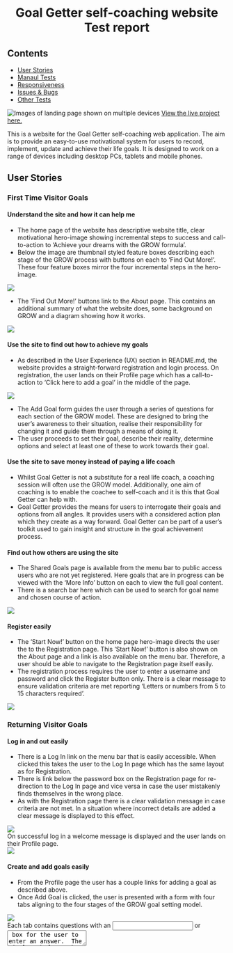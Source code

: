 <h1 align="center">Goal Getter self-coaching website Test report</h1>
<span id="contents"></span>

## Contents

- <a href="#stories">User Stories</a>
- <a href="#manual">Manaul Tests</a>
- <a href="#resp">Responsiveness</a>
- <a href="#issue">Issues & Bugs</a>
- <a href="#other">Other Tests</a> 

![Images of landing page shown on multiple devices](static/images/readme-images/multiple-devices.png)
[View the live project here.](http://goal-getter-project.herokuapp.com/)

This is a website for the Goal Getter self-coaching web application.  The aim is to provide an easy-to-use motivational system for users to record, implement, update and achieve their life goals.  It is designed to work on a range of devices including desktop PCs, tablets and mobile phones.
<span id="stories"></span>

## User Stories
### First Time Visitor Goals
#### Understand the site and how it can help me
- The home page of the website has descriptive website title, clear motivational hero-image showing incremental steps to success and call-to-action to ‘Achieve your dreams with the GROW formula’.
- Below the image are thumbnail styled feature boxes describing each stage of the GROW process with buttons on each to ‘Find Out More!’.  These four feature boxes mirror the four incremental steps in the hero-image.
<div align="left"><img src="static/images/readme-images/homepage.png"></div>

- The ‘Find Out More!’ buttons link to the About page.  This contains an additional summary of what the website does, some background on GROW and a diagram showing how it works.
<div align="left"><img src="static/images/readme-images/about.png"></div>

#### Use the site to find out how to achieve my goals
- As described in the User Experience (UX) section in README.md, the website provides a straight-forward registration and login process.  On registration, the user lands on their Profile page which has a call-to-action to ‘Click here to add a goal’ in the middle of the page.
<div align="left"><img src="static/images/readme-images/profile.png"></div>

- The Add Goal form guides the user through a series of questions for each section of the GROW model.  These are designed to bring the user’s awareness to their situation, realise their responsibility for changing it and guide them through a means of doing it.  
- The user proceeds to set their goal, describe their reality, determine options and select at least one of these to work towards their goal.
#### Use the site to save money instead of paying a life coach
- Whilst Goal Getter is not a substitute for a real life coach, a coaching session will often use the GROW model.  Additionally, one aim of coaching is to enable the coachee to self-coach and it is this that Goal Getter can help with.
- Goal Getter provides the means for users to interrogate their goals and options from all angles.  It provides users with a considered action plan which they create as a way forward.  Goal Getter can be part of a user’s toolkit used to gain insight and structure in the goal achievement process.
#### Find out how others are using the site
- The Shared Goals page is available from the menu bar to public access users who are not yet registered.  Here goals that are in progress can be viewed with the ‘More Info’ button on each to view the full goal content.
- There is a search bar here which can be used to search for goal name and chosen course of action.
<div align="left"><img src="static/images/readme-images/shared-goals.png"></div>

#### Register easily
- The ‘Start Now!’ button on the home page hero-image directs the user the to the Registration page.  This ‘Start Now!’ button is also shown on the About page and a link is also available on the menu bar.  Therefore, a user should be able to navigate to the Registration page itself easily.
- The registration process requires the user to enter a username and password and click the Register button only.  There is a clear message to ensure validation criteria are met reporting ‘Letters or numbers from 5 to 15 characters required’.  
<div align="left"><img src="static/images/readme-images/register.png"></div>

### Returning Visitor Goals
#### Log in and out easily
- There is a Log In link on the menu bar that is easily accessible.  When clicked this takes the user to the Log In page which has the same layout as for Registration.  
- There is link below the password box on the Registration page for re-direction to the Log In page and vice versa in case the user mistakenly finds themselves in the wrong place.
- As with the Registration page there is a clear validation message in case criteria are not met.  In a situation where incorrect details are added a clear message is displayed to this effect.
<div align="left"><img src="static/images/readme-images/login.png"></div>
On successful log in a welcome message is displayed and the user lands on their Profile page.
<div align="left"><img src="static/images/readme-images/login-message.png"></div>

#### Create and add goals easily 
- From the Profile page the user has a couple links for adding a goal as described above.
- Once Add Goal is clicked, the user is presented with a form with four tabs aligning to the four stages of the GROW goal setting model.
<div align="left"><img src="static/images/readme-images/add-goal.png"></div>  
Each tab contains questions with an <input> or <textarea> box for the user to enter an answer.  The min length for each box is 2 characters and the user receives a validation message on input.
<div align="left"><img src="static/images/readme-images/validation.png"></div>
There are a couple of fields requiring a date which the user can select using a Datepicker:
<div align="left"><img src="static/images/readme-images/datepicker.png"></div>
Two fields use drop-down menus to select a number and a category:
<div align="left"><img src="static/images/readme-images/dropdown-number.png"></div>
<div align="left"><img src="static/images/readme-images/dropdown-category.png"></div>
On the Goal and Reality tabs the user clicks ‘Next’ to proceed or can use the tab links.  The Way Forward tab is disabled until the user has clicked the ‘Submit’ button in the Options tab.  This allows the options to be saved to the database for later display on the Way Forward tab in a drop-down menu.  On submission the form details are saved to the database and confirmation message shown.
<div align="left"><img src="static/images/readme-images/message-goalreality-added.png"></div>
If any fields are incomplete or do not meet the min or max length criteria an error is displayed above the form header and the Submit button.  The error is shown in both locations to ensure the user doesn’t miss it.
<div align="left"><img src="static/images/readme-images/addgoal-check.png"></div>
The Way Forward tab has a drop-down menu of responses entered on the Options tab.
<div align="left"><img src="static/images/readme-images/dropdown-options.png"></div>
There are two switches on this tab.  The first of these is required to be set to on by the user to confirm their chose action will meet their goal. 
<div align="left"><img src="static/images/readme-images/meetsgoal-switch.png"></div>
The user will receive an error and be unable to submit the form until this is done.
<div align="left"><img src="static/images/readme-images/message-meetsgoal.png"></div>
The second switch is on by default and will add the goal to the Shared Goals page.  If the user does not wish to share their goal, this switch can be turned off.
<div align="left"><img src="static/images/readme-images/share-switch.png"></div>
Once all fields are completed and the user clicks Submit the goal is saved and they are returned to the Profile page.  

#### Create and add goals easily 
Once registered or logged in, the user is taken to the Profile page.  This includes headings for My Goals In Progress and My Goals Completed.  If no goals have been created then there is a message that nothing has been added with a link to do so.  Alternatively, the user can click ‘Add Goal’ from the menu bar.

Once a goal is created it is added to My Goals In Progress.
<div align="left"><img src="static/images/readme-images/profile-onegoal.png"></div>
For each goal shown in Profile there are buttons for More Info, Delete, Done and Edit.

The More Info tab expands the goal card to show the form tabs and answers.
<div align="left"><img src="static/images/readme-images/goal-content.png"></div>
If the user clicks Delete a Confirm Deletion modal dialogue box appears.  
<div align="left"><img src="static/images/readme-images/confirm-delete.png"></div>
When the user clicks Delete on this dialogue box the goal is deleted from the database and a confirmation message is shown:
<div align="left"><img src="static/images/readme-images/message-delete.png"></div>
If the user clicks Done the goal is moved to My Goals Completed and a confirmation message is displayed.
<div align="left"><img src="static/images/readme-images/profile-goalcomplete.png"></div>
If the user clicks Edit they are directed to the Add Goal form as before where they can make changes.

In My Goals Completed the user can click on In Progress to move the goal back to My Goals In Progress.
#### Share my goals with others 
As mentioned above, on the Way Forward tab of the Add Goal form there is a switch which can be turned on or off to share or un-share a goal.
#### Use Goal Getter to improve my life 
- The Goal Getter site has been created to enable users to self-coach.  The Add Goal form features questions that have been carefully chosen to enable the user to gain increased awareness of their current situation and dig deep to create options.  
- There are other features to keep the user focussed on their end results such as a switch on the Add Goal Way Forward tab the user needs to enable before submission.  This ensures they have thoroughly checked their options and confirmed what they have chosen will enable them to reach the desired result.
- The Goal Getter goal sharing option is also geared to provide extra motivation for users.  The reasons for sharing goals can include making yourself accountable and so increase the chances of achieving the goal, impressing others with what you have achieved and for other social or training purposes. 
- Goal Getter is one of many tools that can be used to improve your life.
#### Protect my account from unauthorised access
A check has been added to the URL routing to ensure that a logged in user only has access to non-public web pages.  If a session cookie is not detected, an error message appears and they are re-directed to the login page.
<div align="left"><img src="static/images/readme-images/you-need-to-login.png"></div>

### Site Owner
#### Edit or remove content shared by others
The application is configured with one administrator account which has permissions for Delete, Done and Edit buttons in Shared Goals.
<div align="left"><img src="static/images/readme-images/sharedgoals-all.png"></div>

#### Add, edit or remove categories
The Admin account only has access to the Manage Categories option from the menu bar.  The page displays all current categories with Delete and Edit buttons for each.
<div align="left"><img src="static/images/readme-images/manage-categories.png"></div>
If the admin clicks Delete on a category, a Confirm Deletion modal is launched.  
<div align="left"><img src="static/images/readme-images/confirm-delete-category.png"></div>
When Delete is clicked on the modal the category is deleted from the database and a notification appears.
<div align="left"><img src="static/images/readme-images/message-category-delete.png"></div>
The Edit button directs to an Edit Category page where the name can be changed.
<div align="left"><img src="static/images/readme-images/edit-category.png"></div>
A notification is displayed once the category has been updated:
<div align="left"><img src="static/images/readme-images/message-category-update.png"></div>
A category can be added using the Add Category button at the bottom of the Manage Categories page.  This launches an Add Category page where a category can be entered and submitted. 
<div align="left"><img src="static/images/readme-images/add-category.png"></div>
Once a new category is added the usual confirmation is displayed.
<div align="left"><img src="static/images/readme-images/message-category-new.png"></div>

#### Protect my admin rights from unauthorised use.
A check has been added to the URL routing to ensure that an admin user only has access to admin web pages.  If the user is not an admin, an error message appears and they are re-directed to their Profile page.
<div align="left"><img src="static/images/readme-images/admin-only.png"></div>
<div align="right"><a style="text-align:right" href="#contents">Go to Contents :arrow_double_up:</a></div>
<span id="manual"></span>

## Manual Tests
The following items have been successfully tested on each page or component:
### Menu bar
- Goal Getter logo link to home page.
- Menu bar links to correct site page.
### Home page
- Start Now! button links to Register for public user.
- Start Now! button links to Add Goal for session user.
- Find Out More! buttons link to About.
### About
- Start Now! button links to Register for public user.
- Start Now! button links to Add Goal for session user.
### Shared Goals
- Search bar finds items via goal name and chosen course of action.
- Search button working.
- Each goal shows the goal name, target date, creator and content correctly.
- Reset button resets search successfully.
- More Info button shows goal content and collapses on second click.
- Delete, Done and Edit buttons are available on each goal to Admin user and session user who created the goal only.
- Delete button launches Delete modal.  
    - Cancel on the modal returns to Shared Goals.
    - Delete on the modal removes the goal from the site and database.  A notification is shown on Deletion.
- Done button remove goal from page and notification shown.
- Edit button launches Add Goal form with previous answers.
### Log In
- HTML validation message showing correctly on both username and password boxes.
- Notification appears if details entered incorrectly and on successful login.
- Register account links re-directs correctly.
- User is logged in successfully and taken to profile.
- Welcome message displayed on login.
### Register
- HTML validation message showing correctly on both username and password boxes.
- Notification appears if details entered incorrectly and on successful login.
- Passwords are hashed successfully.
- Login link re-directs correctly.
- On registering correctly user is logged in and taken to profile.
- Welcome message displayed on login.
### Profile
- For new users profile is blank with links to add a goal.
- Once goal created it is shown in My Goals In Progress.
- More Info, Delete, Done and Edit buttons are available on each goal.
- More Info button shows goal content and collapses on second click.
- Delete button launches Delete modal.  
    - Cancel on the modal returns to Shared Goals.
    - Delete on the modal removes the goal from the site and database.  A notification is shown on Deletion.
- Done button moves goal to My Goals Completed.
- Edit button launches Add Goal form with previous answers.
- Each goal in My Goals Completed has a More Info, Delete and In Progress button.
- In Progress button moves the goal back to My Goals In Progress.
- A non-logged receives an error and is returned to the login page.
### Add Goal
- The tab links open each tab
- The Way Forward tab is disabled until the form is submitted on the Options tab.
- A non-logged receives an error and is returned to the login page.
#### Goal & Reality tabs
- HTML validation messages are showing correctly for each field.
- The Datepicker launches successfully.
- The drop-down menus work.
- The Next, Back and Cancel buttons work. 
#### Options tab
- Validation messages are showing correctly for each field.
- Cancel and Back buttons work. 
- Submit button takes the user to the Way Forward tab.
- A notification is displayed on submission.
#### Way Forward tab
- HTML validation messages are showing correctly for each field.
- Options are displayed correctly in the drop-down menus.
- The Datepicker works.
- The Meets goal switch is off by default and can be turned on.
- The Share switch is on by default and can be turned off.
- Cancel and Back buttons work.
- A message is displayed if Submit is clicked when the Meets goal switch is off and the form is not submitted.
- When Meets goal switch is on submission works.
- If the Share switch is on, the goal is displayed in Shared Goals and removed when off.
<div align="right"><a style="text-align:right" href="#contents">Go to Contents :arrow_double_up:</a></div>
<span id="resp"></span>

## Responsiveness
As the site has been designed using Bootstrap, it adheres to the Bootstrap grid layout and breakpoints.  Additional media queries have been used to align the jumbotron, switches, buttons, and home page call-to-action. 

The website has been tested across a broad range of physical and virtual desktop, tablet and mobile devices.  Additionally, the site has been checked on a range of browsers including Chrome, Edge, IE11 and Firefox.

Physical devices have included Windows Desktop PC and laptop, iPhone 8, SE, X and Samsung s10e.

Virtual devices have consisted of the following on Google Chrome:
<div align="left"><img src="static/images/readme-images/device-list.png"></div>
Some differences were found between Gitpod and Heroku that made alignment challenging when using the ‘Responsive’ option in Chrome Dev Tools.  This inconsistency appeared to disappear when using the simulated device options.  The differences were not evident with ‘Responsive’ mode in Edge.  However, there were still alignment differences at the same width between a simulated device and ‘Responsive’ mode.  Therefore, a decision was made to align layout to simulated devices only. 

For example, the first screenshot below shows the simulated iPhone 6/7/8 in Chrome with width 375px where the media query for ‘margin-top: 5px’ on the Edit button has triggered.  The second screenshot shows ‘Responsive’ mode in Chrome at the same 375px width but no media query trigger for the Edit button which does not activate until 355px.

##### Google Chrome simulated iPhone 6/7/8
<div align="left"><img src="static/images/readme-images/iphone6-simulated.png"></div>

##### Google Chrome Responsive mode
<div align="left"><img src="static/images/readme-images/iphone6-responsive.png"></div>

##### Media query
<div align="left"><img src="static/images/readme-images/media-query.png"></div>
In Responsive mode, the media queries for Chrome seemed to be activated at least 40 pixels less than the max-width (i.e., at 380 instead of 420px).  In the screenshots below the query for ‘margin-top 5px’ at ‘max-width 427px’ on the Edit button has been activated on Gitpod but not Heroku.  As you can see the width is showing at 385px which is well below the trigger level.

##### Gitpod
<div align="left"><img src="static/images/readme-images/gitpod-responsive.png"></div>

##### Heroku
<div align="left"><img src="static/images/readme-images/heroku-responsive.png"></div>
The media query below shows for Gitpod only.
<div align="left"><img src="static/images/readme-images/media-query2.png"></div>
<div align="right"><a style="text-align:right" href="#contents">Go to Contents :arrow_double_up:</a></div>
<span id="issue"></span>

## Issues and Bugs
1.	Unable to edit course_of_action array element.
Initially, there were problems updating individual array elements for course_of_action.

This was made to work using the index in the HTML input value and $set statement on the route:
<div align="left"><img src="static/images/readme-images/issue1-inputvalue.png"></div>
<div align="left"><img src="static/images/readme-images/issue1-submit.png"></div>
Fix: Tutor Assistance advised that the HTML input name was changed rather than using the index so that it matches the getlist statement:
<div align="left"><img src="static/images/readme-images/issue1-name.png"></div>
The route was updated to:
<div align="left"><img src="static/images/readme-images/issue1-if.png"></div>

2.	The user preferences for switches for meet_goal and to share goal do not update.
On the add_goal.html page, the shared goal was checked by default:
<div align="left"><img src="static/images/readme-images/issue2-input.png"></div>
Fix: This has been updated with the database value using Jinja:
<div align="left"><img src="static/images/readme-images/issue2-input2.png"></div>

3.	Drop-down menus require user to re-select option when editing.
Fix: Add selected value:
<div align="left"><img src="static/images/readme-images/issue3.png"></div>

4.	On the Way Forward tab, the chosen_coa value does not show in the Edit_Goal form.
Fix: Change the ‘chosen_coa’ type from array to string.
In app.py change $push which creates an array:
<div align="left"><img src="static/images/readme-images/issue4-push.png"></div>
 to $set which creates string.
<div align="left"><img src="static/images/readme-images/issue4-submit.png"></div>

5.	Sharing is not set by default on Edit_goal.html.
 Fix: On /add_goal route change default share position to ‘checked’.
<div align="left"><img src="static/images/readme-images/issue5"></div>

6.	Options are not showing in drop-down list on Way Forward tab.
<div align="left"><img src="static/images/readme-images/issue6"></div>
To start with the form was spread over four different URLs.  The form on the first page created the document which was updated on subsequent URLs.  At the ‘Options’ stage this enabled values to be saved to the database prior to the ‘Way Forward’ stage when one was selected from a drop-down list.

Tutor support pointed out this method used several database transactions that is resource heavy.  This would become an issue if the application experienced increased usage.  In this case, the form was moved to tabs which could be submitted with one insert statement.  However, the last Way Forward tab included a drop-down menu of options entered on the Options tab which was empty.  Therefore, a submit button was added to the Options tab and until this was clicked the Way Forward tab was disabled.  On submission, the user is re-directed to the Edit_Goal route with the Way Forward tab enabled to submit this last tab.
7.	Receive regex error when registering and/or logging in.
<div align="left"><img src="static/images/readme-images/issue7"></div>

Fix: Remove the ^ and $ and add a comma between 5 and 15 (credit: [W3Schools](https://www.w3schools.com/tags/att_input_pattern.asp/) and [Regexr](https://regexr.com/))
<div align="left"><img src="static/images/readme-images/issue7-pattern1"></div>
Changed to:
<div align="left"><img src="static/images/readme-images/issue7-pattern2"></div>

8.	A goal changes from shared to not shared on submission.
Fix: Update share variable to checked else unchecked.
<div align="left"><img src="static/images/readme-images/issue8"></div>

9.	The user cannot see a regex message from a previous tab when submitting a goal.
Fix: Add a Bootstrap alert to display if user clicks on submit and form validation is not met (credit: [StackOverflow](https://stackoverflow.com/questions/45789010/how-to-use-html-form-checkvalidity/45789752)
JS: 
<div align="left"><img src="static/images/readme-images/issue9"></div>
Add_goal HTML:
<div align="left"><img src="static/images/readme-images/issue9-valid-alert"></div>
10.	All fields have the same validate message.
Fix: Update this code:
<div align="left"><img src="static/images/readme-images/issue10"></div>
To this:
<div align="left"><img src="static/images/readme-images/issue10-js2"></div>

11.	On Edit_goal.html if a user changes their options these are not updated in the drop-down menu on the Way Forward tab.
Fix: Add a submit button on the Options tab with a different name from the submit button on the Way Forward tab (credit: [StackOverflow](https://stackoverflow.com/questions/43811779/use-many-submit-buttons-in-the-same-form).

HTML:
<div align="left"><img src="static/images/readme-images/issue11"></div>
App.py:
<div align="left"><img src="static/images/readme-images/issue11-elif"></div>

12.	The notification received when validation is not met does is outside the viewport display.
Fix: Add notification in the same location as other flash messages as well as directly above submit button.
<div align="left"><img src="static/images/readme-images/issue12"></div>

13.	If the user clicks on the Way Forward tab instead of clicking Next button their Options are not saved and so not available in the Wayforward tab drop-down menu.

Fix: Remove data-toggle=”tab” from the Way Forward tab so the Next button is the only option to move between tabs.
<div align="left"><img src="static/images/readme-images/issue13"></div>

14.	Access can be gained to a user page without a session cookie.

Fix: Add a check on each route in app.py that a user is logged in. 
<div align="left"><img src="static/images/readme-images/issue14"></div>
If not re-direct them to the login page and display a message.
<div align="left"><img src="static/images/readme-images/issue14-cannot-access"></div>
15.	Adding the checked/unchecked boolean to the end of the input tag is an error in HTML validator.
<div align="left"><img src="static/images/readme-images/issue15"></div>
<div align="left"><img src="static/images/readme-images/issue15-error"></div>
This was due to using the incorrect ‘unchecked’ Boolean in the URL route.
<div align="left"><img src="static/images/readme-images/issue15-share1"></div>
This has been replaced with:
<div align="left"><img src="static/images/readme-images/issue15-share2"></div>

### Unresolved bugs
1.	The number selected from a drop-down menu appears again in the list of options.
<div align="left"><img src="static/images/readme-images/unresolved-1"></div>

Possible fix: It appears that ‘break’ or ‘continue’ is not available in a loop in Jinja unless the Loop Controls extension is added (see [Loop Controls](https://jinja.palletsprojects.com/en/2.11.x/extensions/#loop-controls).  
2.	The fields on the Way Forward tab show as ‘None’ until the user enters details.
<div align="left"><img src="static/images/readme-images/unresolved-2"></div>
Possible workaround: This ‘None’ value appears to be created on initial insert.  A validation rule could be added to force the user to change the value before submitting.
<div align="right"><a style="text-align:right" href="#contents">Go to Contents :arrow_double_up:</a></div>
<span id="other"></span>

## Other tests
### Code validation
PEP8 online, JSHint, W3C Markup Validation Service and CSS Validation Service were used to validate all project pages ensuring no syntax errors are present.
### Site performance
The Google Dev Tools Lighthouse audit for the site showed the following results:
#### Home
<div align="left"><img src="static/images/readme-images/perf-home"></div>

#### Get_Goals
<div align="left"><img src="static/images/readme-images/perf-home"></div>

#### About
<div align="left"><img src="static/images/readme-images/perf-home"></div>

#### Login
<div align="left"><img src="static/images/readme-images/perf-home"></div>

#### Profile
<div align="left"><img src="static/images/readme-images/perf-home"></div>
<div align="right"><a style="text-align:right" href="#contents">Go to Contents :arrow_double_up:</a></div>